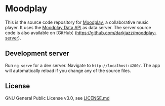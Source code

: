 # Moodplay

This is the source code repository for [Moodplay](https://moodplay.github.io), a collaborative music player. It uses the [Moodplay Data API](https://moodplay-data.herokuapp.com) as data server.
The server source code is also available on [GitHub] (https://github.com/darkjazz/moodplay-server).

## Development server
Run `ng serve` for a dev server. Navigate to `http://localhost:4200/`. The app will automatically reload if you change any of the source files.

## License

GNU General Public License v3.0, see [LICENSE.md](https://github.com/darkjazz/moodplay/blob/master/LICENSE.md)
